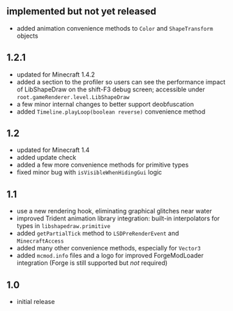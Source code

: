 ## implemented but not yet released
- added animation convenience methods to `Color` and `ShapeTransform` objects

## 1.2.1
- updated for Minecraft 1.4.2
- added a section to the profiler so users can see the performance impact of
  LibShapeDraw on the shift-F3 debug screen; accessible under
  `root.gameRenderer.level.LibShapeDraw`
- a few minor internal changes to better support deobfuscation
- added `Timeline.playLoop(boolean reverse)` convenience method

## 1.2
- updated for Minecraft 1.4
- added update check
- added a few more convenience methods for primitive types
- fixed minor bug with `isVisibleWhenHidingGui` logic

## 1.1
- use a new rendering hook, eliminating graphical glitches near water
- improved Trident animation library integration: built-in interpolators for
  types in `libshapedraw.primitive`
- added `getPartialTick` method to `LSDPreRenderEvent` and `MinecraftAccess`
- added many other convenience methods, especially for `Vector3`
- added `mcmod.info` files and a logo for improved ForgeModLoader integration
  (Forge is still supported but *not* required)

## 1.0
- initial release

